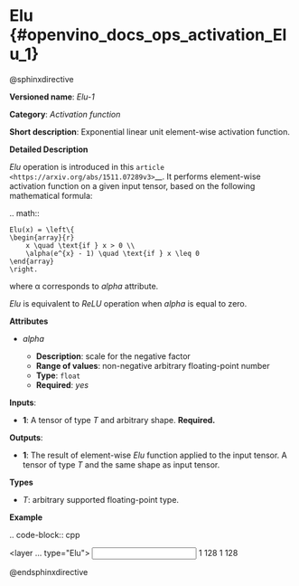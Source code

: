 # Elu {#openvino_docs_ops_activation_Elu_1}

@sphinxdirective

**Versioned name**: *Elu-1*

**Category**: *Activation function*

**Short description**: Exponential linear unit element-wise activation function.

**Detailed Description**

*Elu* operation is introduced in this `article <https://arxiv.org/abs/1511.07289v3>`__.
It performs element-wise activation function on a given input tensor, based on the following mathematical formula:

.. math::
   
    Elu(x) = \left\{
    \begin{array}{r}
        x \quad \text{if } x > 0 \\
        \alpha(e^{x} - 1) \quad \text{if } x \leq 0
    \end{array}
    \right.


where α corresponds to *alpha* attribute.

*Elu* is equivalent to *ReLU* operation when *alpha* is equal to zero.

**Attributes**

* *alpha*

  * **Description**: scale for the negative factor
  * **Range of values**: non-negative arbitrary floating-point number
  * **Type**: ``float``
  * **Required**: *yes*

**Inputs**:

* **1**: A tensor of type *T* and arbitrary shape. **Required.**

**Outputs**:

* **1**: The result of element-wise *Elu* function applied to the input tensor. A tensor of type *T* and the same shape as input tensor.

**Types**

* *T*: arbitrary supported floating-point type.

**Example**

.. code-block:: cpp
   
   <layer ... type="Elu">
       <data alpha="1.0"/>
       <input>
           <port id="0">
               <dim>1</dim>
               <dim>128</dim>
           </port>
       </input>
       <output>
           <port id="1">
               <dim>1</dim>
               <dim>128</dim>
           </port>
       </output>
   </layer>

@endsphinxdirective
